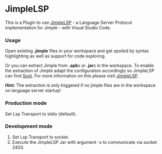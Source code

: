 # JimpleLSP

This is a Plugin to use [JimpleLSP](https://github.com/swissiety/JimpleLSP) - a Language Server Protocol implementation
for Jimple - with Visual Studio Code.

### Usage
Open existing **.jimple** files in your workspace and get spoiled by syntax highlighting as well as support for code exploring.

Or you can extract Jimple from **.apk**s or **.jar**s in the workspace.
To enable the extraction of Jimple adapt the configuration accordingly so JimpleLSP can find [Soot]().
For more information on this please visit [JimpleLSP](https://github.com/swissiety/JimpleLSP).

**Hint:** The extraction is only triggered if no jimple files are in the workspace on language server startup!


### Production mode

Set Lsp Transport to stdio (default).

### Development mode

1. Set Lsp Transport to socket.
2. Execute the JimpleLSP Jar with argument -s to communicate via socket 2403.